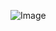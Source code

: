 ![Image](https://github.com/linzhe1/inmbrgrG4t8doEsNdE/assets/102815938/d16ed96b-93fb-4905-ba49-62ff2ec625ca)


